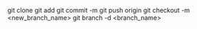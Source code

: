 git clone <repository url>
git add <files>
git commit -m <message>
git push origin <branch name>
git checkout -m <new_branch_name>
git branch -d <branch_name>

